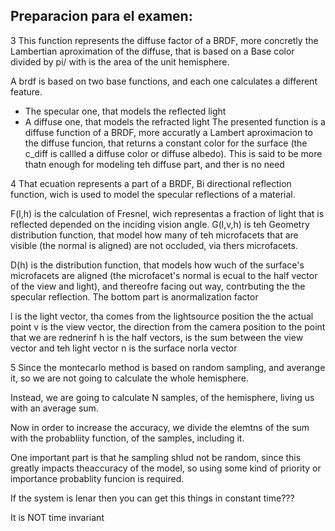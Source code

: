 ## Preparacion para el examen:

3 
This function represents the diffuse factor of a BRDF, more concretly the Lambertian aproximation of the diffuse, that is based on a Base color divided by pi/ with is the area of the unit hemisphere.

A brdf is based on two base functions, and each one calculates a different feature.
- The specular one, that models the reflected light
- A diffuse one, that models the refracted light
The presented function is a diffuse function of a BRDF, more accuratly a Lambert aproximacion to the diffuse funcion, that returns a constant color for the surface (the c_diff is callled a diffuse color or diffuse albedo). This is said to be more thatn enough for modeling teh diffuse part, and ther is no need 



4 
That ecuation represents a part of a BRDF, Bi directional reflection function, wich is used to model the specular reflections of a material.

F(l,h) is the calculation of Fresnel, wich representas a fraction of light that is reflected depended on the inciding vision angle.
G(l,v,h) is teh Geometry distribution function, that model how many of teh microfacets that are visible (the normal is aligned) are not occluded, via thers microfacets.

D(h) is the distribution function, that models how wuch of the surface's microfacets are aligned (the microfacet's normal is ecual to the half vector of the view and light), and thereofre facing out way, contrbuting the the specular reflection.
The bottom part is anormalization factor

l is the light vector, tha comes from the lightsource position the the actual point
v is the view vector, the direction from the camera position to the point that we are rednerinf
h is the half vectors, is the sum between the view vector and teh light vector
n is the surface norla vector

5 
Since the montecarlo method is based on random sampling, and averange it, so we are not going to calculate the whole hemisphere.

Instead, we are going to calculate N samples, of the hemisphere, living us with an average sum.

Now in order to increase the accuracy, we divide the elemtns of the sum with the probabliity function, of the samples, including it.

One important part is that he sampling shlud not be random, since this greatly impacts theaccuracy of the model, so using some kind of priority or importance probablity funcion is required.



If the system is lenar then you can get this things in constant time???

It is NOT time invariant